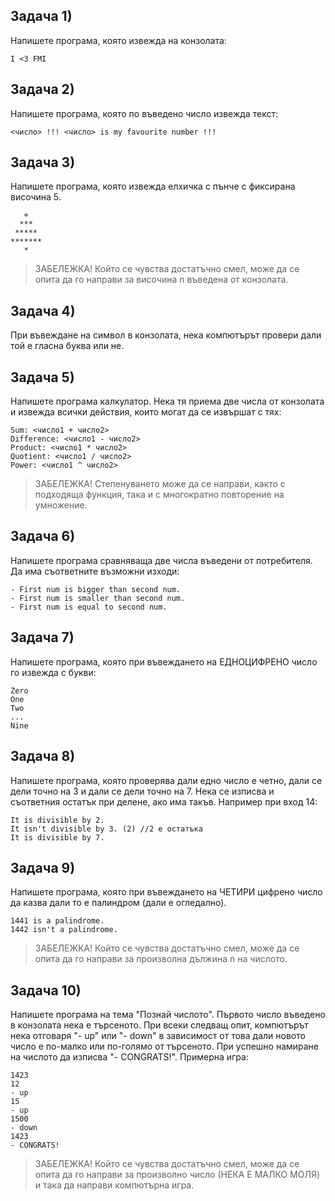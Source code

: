 ## Задача 1)
Напишете програма, която извежда на конзолата:
```
I <3 FMI
```

## Задача 2)
Напишете програма, която по въведено число извежда текст:
```
<число> !!! <число> is my favourite number !!!
```

## Задача 3)
Напишете програма, която извежда елхичка с пънче с фиксирана височина 5.
```
   +
  ***
 *****
*******
   *
```
> ЗАБЕЛЕЖКА! Който се чувства достатъчно смел, може да се опита да го направи за височина n въведена от конзолата. 

## Задача 4)
При въвеждане на символ в конзолата, нека компютърът провери дали той е гласна буква или не.

## Задача 5)
Напишете програма калкулатор. Нека тя приема две числа от конзолата и извежда всички действия, които могат да се извършат с тях:
```
Sum: <число1 + число2>
Difference: <число1 - число2>
Product: <число1 * число2>
Quotient: <число1 / число2>
Power: <число1 ^ число2>
```
> ЗАБЕЛЕЖКА! Степенуването може да се направи, както с подходяща функция, така и с многократно повторение на умножение.

## Задача 6)
Напишете програма сравняваща две числа въведени от потребителя. Да има съответните възможни изходи:
```
- First num is bigger than second num.
- First num is smaller than second num.
- First num is equal to second num.
```

## Задача 7)
Напишете програма, която при въвеждането на ЕДНОЦИФРЕНО число го извежда с букви:
```
Zero
One
Two
...
Nine
```

## Задача 8)
Напишете програма, която проверява дали едно число е четно, дали се дели точно на 3 и дали се дели точно на 7. Нека се изписва и съответния остатък при делене, ако има такъв.
Например при вход 14:
```
It is divisible by 2.
It isn't divisible by 3. (2) //2 е остатъка
It is divisible by 7.
```

## Задача 9)
Напишете програма, която при въвеждането на ЧЕТИРИ цифрено число да казва дали то е палиндром (дали е огледално).
```
1441 is a palindrome.
1442 isn't a palindrome.
```
> ЗАБЕЛЕЖКА! Който се чувства достатъчно смел, може да се опита да го направи за произволна дължина n на числото.

## Задача 10)
Напишете програма на тема "Познай числото".
Първото число въведено в конзолата нека е търсеното. При всеки следващ опит, компютърът нека отговаря "- up" или "- down" в зависимост от това дали новото число е по-малко или по-голямо от търсеното. При успешно намиране на числото да изписва "- CONGRATS!".
Примерна игра:
```
1423
12
- up
15
- up
1500
- down
1423
- CONGRATS!
```
> ЗАБЕЛЕЖКА! Който се чувства достатъчно смел, може да се опита да го направи за произволно число (НЕКА Е МАЛКО МОЛЯ) и така да направи компютърна игра.


